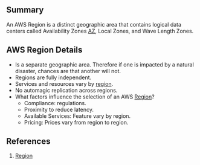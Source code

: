## Summary
An AWS Region is a distinct geographic area that contains logical data centers called Availability Zones [AZ](AZ.md), Local Zones, and Wave Length Zones.
## AWS Region Details

* Is a separate geographic area. Therefore if one is impacted by a natural disaster, chances are that another will not.
* Regions are fully independent.
* Services and resources vary by [region](Region.md).
* No automagic replication across regions.
* What factors influence the selection of an AWS [Region](Region.md)? 
	* Compliance: regulations.
	* Proximity to reduce latency.
	* Available Services: Feature vary by region.
	* Pricing: Prices vary from region to region.

## References
1. [Region](https://docs.aws.amazon.com/AWSEC2/latest/UserGuide/using-regions-availability-zones.html)
